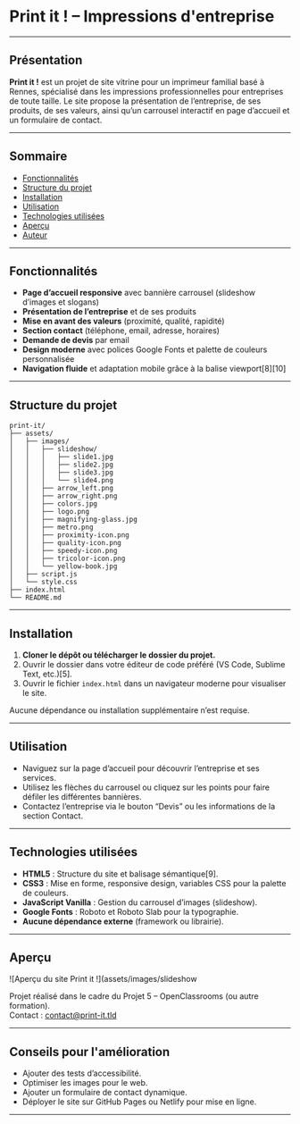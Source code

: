 # Print it ! – Impressions d'entreprise

***

## Présentation

**Print it !** est un projet de site vitrine pour un imprimeur familial basé à Rennes, spécialisé dans les impressions professionnelles pour entreprises de toute taille. Le site propose la présentation de l’entreprise, de ses produits, de ses valeurs, ainsi qu’un carrousel interactif en page d’accueil et un formulaire de contact.

***

## Sommaire

- [Fonctionnalités](#fonctionnalités)
- [Structure du projet](#structure-du-projet)
- [Installation](#installation)
- [Utilisation](#utilisation)
- [Technologies utilisées](#technologies-utilisées)
- [Aperçu](#aperçu)
- [Auteur](#auteur)

***

## Fonctionnalités

- **Page d’accueil responsive** avec bannière carrousel (slideshow d’images et slogans)
- **Présentation de l’entreprise** et de ses produits
- **Mise en avant des valeurs** (proximité, qualité, rapidité)
- **Section contact** (téléphone, email, adresse, horaires)
- **Demande de devis** par email
- **Design moderne** avec polices Google Fonts et palette de couleurs personnalisée
- **Navigation fluide** et adaptation mobile grâce à la balise viewport[8][10]

***

## Structure du projet

```
print-it/
├── assets/
│   ├── images/
│   │   ├── slideshow/
│   │   │   ├── slide1.jpg
│   │   │   ├── slide2.jpg
│   │   │   ├── slide3.jpg
│   │   │   └── slide4.png
│   │   ├── arrow_left.png
│   │   ├── arrow_right.png
│   │   ├── colors.jpg
│   │   ├── logo.png
│   │   ├── magnifying-glass.jpg
│   │   ├── metro.png
│   │   ├── proximity-icon.png
│   │   ├── quality-icon.png
│   │   ├── speedy-icon.png
│   │   ├── tricolor-icon.png
│   │   └── yellow-book.jpg
│   ├── script.js
│   └── style.css
├── index.html
└── README.md
```

***

## Installation

1. **Cloner le dépôt ou télécharger le dossier du projet.**
2. Ouvrir le dossier dans votre éditeur de code préféré (VS Code, Sublime Text, etc.)[5].
3. Ouvrir le fichier `index.html` dans un navigateur moderne pour visualiser le site.

Aucune dépendance ou installation supplémentaire n’est requise.

***

## Utilisation

- Naviguez sur la page d’accueil pour découvrir l’entreprise et ses services.
- Utilisez les flèches du carrousel ou cliquez sur les points pour faire défiler les différentes bannières.
- Contactez l’entreprise via le bouton “Devis” ou les informations de la section Contact.

***

## Technologies utilisées

- **HTML5** : Structure du site et balisage sémantique[9].
- **CSS3** : Mise en forme, responsive design, variables CSS pour la palette de couleurs.
- **JavaScript Vanilla** : Gestion du carrousel d’images (slideshow).
- **Google Fonts** : Roboto et Roboto Slab pour la typographie.
- **Aucune dépendance externe** (framework ou librairie).

***

## Aperçu

![Aperçu du site Print it !](assets/images/slideshow

Projet réalisé dans le cadre du Projet 5 – OpenClassrooms (ou autre formation).  
Contact : [contact@print-it.tld](mailto:contact@print-it.tld)

***

## Conseils pour l'amélioration

- Ajouter des tests d’accessibilité.
- Optimiser les images pour le web.
- Ajouter un formulaire de contact dynamique.
- Déployer le site sur GitHub Pages ou Netlify pour mise en ligne.

***

